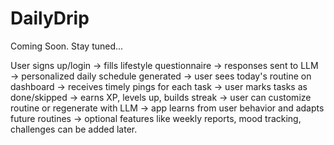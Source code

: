 # DailyDrip

Coming Soon. Stay tuned...

User signs up/login → fills lifestyle questionnaire → responses sent to LLM → personalized daily schedule generated → user sees today's routine on dashboard → receives timely pings for each task → user marks tasks as done/skipped → earns XP, levels up, builds streak → user can customize routine or regenerate with LLM → app learns from user behavior and adapts future routines → optional features like weekly reports, mood tracking, challenges can be added later.
